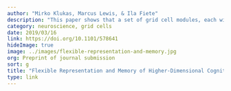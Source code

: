 ```yaml
---
author: "Mirko Klukas, Marcus Lewis, & Ila Fiete"
description: "This paper shows that a set of grid cell modules, each with only 2D responses, can generate unambiguous and high-capacity representations of variables in much higher-dimensional spaces."
category: neuroscience, grid cells
date: 2019/03/16
link: https://doi.org/10.1101/578641
hideImage: true
image: ../images/flexible-representation-and-memory.jpg
org: Preprint of journal submission
sort: g
title: "Flexible Representation and Memory of Higher-Dimensional Cognitive Variables with Grid Cells"
type: link
---
```

